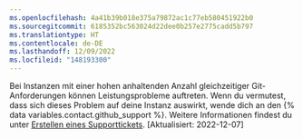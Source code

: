 ```yaml
---
ms.openlocfilehash: 4a41b39b018e375a79872ac1c77eb580451922b0
ms.sourcegitcommit: 6185352bc563024d22dee0b257e2775cadd5b797
ms.translationtype: HT
ms.contentlocale: de-DE
ms.lasthandoff: 12/09/2022
ms.locfileid: "148193300"
---
```

Bei Instanzen mit einer hohen anhaltenden Anzahl gleichzeitiger Git-Anforderungen können Leistungsprobleme auftreten. Wenn du vermutest, dass sich dieses Problem auf deine Instanz auswirkt, wende dich an den {% data variables.contact.github_support %}. Weitere Informationen findest du unter [Erstellen eines Supporttickets](/support/contacting-github-support/creating-a-support-ticket). [Aktualisiert: 2022-12-07]
